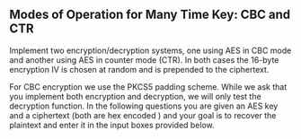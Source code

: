 ## Modes of Operation for Many Time Key: CBC and CTR

Implement two encryption/decryption systems, one using AES in CBC mode and another using AES in counter mode (CTR).  In both cases the 16-byte encryption IV is chosen at random and is prepended to the ciphertext.

For CBC encryption we use the PKCS5 padding scheme. While we ask that you implement both encryption and decryption, we will only test the decryption function.  In the following questions you are given an AES key and a ciphertext (both are hex encoded ) and your goal is to recover the plaintext and enter it in the input boxes provided below.
